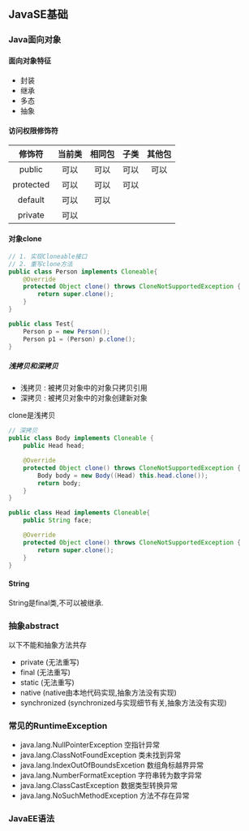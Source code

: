 ## JavaSE基础

### Java面向对象

#### 面向对象特征

+ 封装
+ 继承
+ 多态
+ 抽象

#### 访问权限修饰符

|    修饰符    | 当前类  | 相同包  |  子类  | 其他包  |
| :-------: | :--: | :--: | :--: | :--: |
|  public   |  可以  |  可以  |  可以  |  可以  |
| protected |  可以  |  可以  |  可以  |      |
|  default  |  可以  |  可以  |      |      |
|  private  |  可以  |      |      |      |

#### 对象clone

```java
// 1. 实现Cloneable接口
// 2. 重写clone方法
public class Person implements Cloneable{
    @Override
    protected Object clone() throws CloneNotSupportedException {
        return super.clone();
    }
}

public class Test{
	Person p = new Person();
  	Person p1 = (Person) p.clone();
}
```

##### 浅拷贝和深拷贝

+ 浅拷贝 : 被拷贝对象中的对象只拷贝引用
+ 深拷贝 : 被拷贝对象中的对象创建新对象

clone是浅拷贝

```java
// 深拷贝
public class Body implements Cloneable {
    public Head head;

    @Override
    protected Object clone() throws CloneNotSupportedException {
        Body body = new Body((Head) this.head.clone());
        return body;
    }
}

public class Head implements Cloneable{
    public String face;

    @Override
    protected Object clone() throws CloneNotSupportedException {
        return super.clone();
    }
}
```

#### String

String是final类,不可以被继承.

### 抽象abstract

以下不能和抽象方法共存

+ private (无法重写)
+ final (无法重写)
+ static (无法重写)
+ native (native由本地代码实现,抽象方法没有实现)
+ synchronized (synchronized与实现细节有关,抽象方法没有实现)

### 常见的RuntimeException

+ java.lang.NullPointerException 空指针异常
+ java.lang.ClassNotFoundException 类未找到异常
+ java.lang.IndexOutOfBoundsExcetion 数组角标越界异常
+ java.lang.NumberFormatException 字符串转为数字异常
+ java.lang.ClassCastException 数据类型转换异常
+ java.lang.NoSuchMethodException 方法不存在异常

### JavaEE语法

